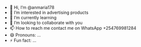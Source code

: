 - 👋 Hi, I’m @anmaria178
- 👀 I’m interested in advertising products
- 🌱 I’m currently learning 
- 💞️ I’m looking to collaborate with you
- 📫 How to reach me contact me on WhatsApp +254769981284
- 😄 Pronouns: ...
- ⚡ Fun fact: ...

<!---
anmaria178/anmaria178 is a ✨ special ✨ repository because its `README.md` (this file) appears on your GitHub profile.
You can click the Preview link to take a look at your changes.
--->

